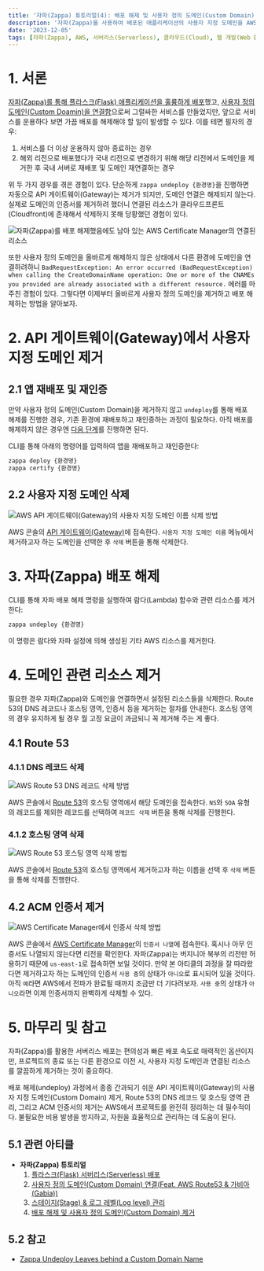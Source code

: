 ```yaml
---
title: '자파(Zappa) 튜토리얼(4): 배포 해제 및 사용자 정의 도메인(Custom Domain) 제거'
description: '자파(Zappa)를 사용하여 배포된 애플리케이션의 사용자 지정 도메인을 AWS에서 안전하게 제거하는 방법을 단계별로 안내한다. 배포 해제(Undeploy) 후에도 남아있는 도메인을 제거하여 깔끔하게 프로젝트 종료 및 리전 변경 시 재배포 전의 클린업 방법을 배운다.'
date: '2023-12-05'
tags: [자파(Zappa), AWS, 서버리스(Serverless), 클라우드(Cloud), 웹 개발(Web Development), 사용자 정의 도메인(Custom Domain), 클라우드프론트(Cloudfront), ACM]
---
```

# 1. 서론

[자파(Zappa)를 통해 플라스크(Flask) 애플리케이션을 훌륭하게 배포](/zappa-flask-serverless-deployment)했고, [사용자 정의 도메인(Custom Doamin)을 연결함](/zappa-custom-domain-route53-gabia)으로써 그럴싸한 서비스를 만들었지만, 앞으로 서비스를 운용하다 보면 가끔 배포를 해제해야 할 일이 발생할 수 있다. 이를 테면 필자의 경우:

1. 서비스를 더 이상 운용하지 않아 종료하는 경우
2. 해외 리전으로 배포했다가 국내 리전으로 변경하기 위해 해당 리전에서 도메인을 제거한 후 국내 서버로 재배포 및 도메인 재연결하는 경우

위 두 가지 경우를 겪은 경험이 있다. 단순하게 `zappa undeploy {환경명}`을 진행하면 자동으로 API 게이트웨이(Gateway)는 제거가 되지만, 도메인 연결은 해제되지 않는다. 실제로 도메인의 인증서를 제거하려 했더니 연결된 리소스가 클라우드프론트(Cloudfront)에 존재해서 삭제하지 못해 당황했던 경험이 있다.

![자파(Zappa)를 배포 해제했음에도 남아 있는 AWS Certificate Manager의 연결된 리소스](https://yoonminlee-blog-image.s3.ap-northeast-2.amazonaws.com/zappa-undeploy-custom-domain-removal-1.png)

또한 사용자 정의 도메인을 올바르게 해제하지 않은 상태에서 다른 환경에 도메인을 연결하려하니 `BadRequestException: An error occurred (BadRequestException) when calling the CreateDomainName operation: One or more of the CNAMEs you provided are already associated with a different resource.` 에러를 마주친 경험이 있다. 그렇다면 이제부터 올바르게 사용자 정의 도메인을 제거하고 배포 해제하는 방법을 알아보자.


# 2. API 게이트웨이(Gateway)에서 사용자 지정 도메인 제거

## 2.1 앱 재배포 및 재인증 

만약 사용자 정의 도메인(Custom Domain)을 제거하지 않고 `undeploy`를 통해 배포 해제를 진행한 경우, 기존 환경에 재배포하고 재인증하는 과정이 필요하다. 아직 배포를 해제하지 않은 경우엔 [다음 단계](#22)를 진행하면 된다.

CLI를 통해 아래의 명령어를 입력하여 앱을 재배포하고 재인증한다:

```sh
zappa deploy {환경명}
zappa certify {환경명}
```

## 2.2 사용자 지정 도메인 삭제

![AWS API 게이트웨이(Gateway)의 사용자 지정 도메인 이름 삭제 방법](https://yoonminlee-blog-image.s3.ap-northeast-2.amazonaws.com/zappa-undeploy-custom-domain-removal-2.png)

AWS 콘솔의 [API 게이트웨이(Gateway)](https://ap-northeast-2.console.aws.amazon.com/apigateway)에 접속한다. `사용자 지정 도메인 이름` 메뉴에서 제거하고자 하는 도메인을 선택한 후 `삭제` 버튼을 통해 삭제한다.

# 3. 자파(Zappa) 배포 해제

CLI를 통해 자파 배포 해제 명령을 실행하여 람다(Lambda) 함수와 관련 리소스를 제거한다:

```sh
zappa undeploy {환경명}
```

이 명령은 람다와 자파 설정에 의해 생성된 기타 AWS 리소스를 제거한다.

# 4. 도메인 관련 리소스 제거

필요한 경우 자파(Zappa)와 도메인을 연결하면서 설정된 리소스들을 삭제한다. Route 53의 DNS 레코드나 호스팅 영역, 인증서 등을 제거하는 절차를 안내한다. 호스팅 영역의 경우 유지하게 될 경우 월 고정 요금이 과금되니 꼭 제거해 주는 게 좋다.

## 4.1 Route 53

### 4.1.1 DNS 레코드 삭제

![AWS Route 53 DNS 레코드 삭제 방법](https://yoonminlee-blog-image.s3.ap-northeast-2.amazonaws.com/zappa-undeploy-custom-domain-removal-3.png)

AWS 콘솔에서 [Route 53](https://us-east-1.console.aws.amazon.com/route53)의 호스팅 영역에서 해당 도메인을 접속한다. `NS`와 `SOA` 유형의 레코드를 제외한 레코드를 선택하여 `레코드 삭제` 버튼을 통해 삭제를 진행한다.

### 4.1.2 호스팅 영역 삭제

![AWS Route 53 호스팅 영역 삭제 방법](https://yoonminlee-blog-image.s3.ap-northeast-2.amazonaws.com/zappa-undeploy-custom-domain-removal-4.png)

AWS 콘솔에서 [Route 53](https://us-east-1.console.aws.amazon.com/route53)의 호스팅 영역에서 제거하고자 하는 이름을 선택 후 `삭제` 버튼을 통해 삭제를 진행한다.

## 4.2 ACM 인증서 제거

![AWS Certificate Manager에서 인증서 삭제 방법](https://yoonminlee-blog-image.s3.ap-northeast-2.amazonaws.com/zappa-undeploy-custom-domain-removal-5.png)

AWS 콘솔에서 [AWS Certificate Manager](https://us-east-1.console.aws.amazon.com/acm)의 `인증서 나열`에 접속한다. 혹시나 아무 인증서도 나열되지 않는다면 리전을 확인한다. 자파(Zappa)는 버지니아 북부의 리전만 허용하기 때문에 `us-east-1`로 접속하면 보일 것이다. 만약 본 아티클의 과정을 잘 따라왔다면 제거하고자 하는 도메인의 인증서 `사용 중`의 상태가 `아니오`로 표시되어 있을 것이다. 아직 `예`라면 AWS에서 전파가 완료될 때까지 조금만 더 기다려보자. `사용 중`의 상태가 `아니오`라면 이제 인증서까지 완벽하게 삭제할 수 있다.

# 5. 마무리 및 참고

자파(Zappa)를 활용한 서버리스 배포는 편의성과 빠른 배포 속도로 매력적인 옵션이지만, 프로젝트의 종료 또는 다른 환경으로 이전 시, 사용자 지정 도메인과 연결된 리소스를 깔끔하게 제거하는 것이 중요하다.

배포 해제(undeploy) 과정에서 종종 간과되기 쉬운 API 게이트웨이(Gateway)의 사용자 지정 도메인(Custom Domain) 제거, Route 53의 DNS 레코드 및 호스팅 영역 관리, 그리고 ACM 인증서의 제거는 AWS에서 프로젝트를 완전히 정리하는 데 필수적이다. 불필요한 비용 발생을 방지하고, 자원을 효율적으로 관리하는 데 도움이 된다.

## 5.1 관련 아티클

- **자파(Zappa) 튜토리얼**
    1. [플라스크(Flask) 서버리스(Serverless) 배포](/zappa-flask-serverless-deployment)
    2. [사용자 정의 도메인(Custom Domain) 연결(Feat. AWS Route53 & 가비아(Gabia))](/zappa-custom-domain-route53-gabia)
    3. [스테이지(Stage) & 로그 레벨(Log level) 관리](/zappa-stage-log-level-management)
    4. [배포 해제 및 사용자 정의 도메인(Custom Domain) 제거](/zappa-undeploy-custom-domain-removal)

## 5.2 참고

- [Zappa Undeploy Leaves behind a Custom Domain Name](https://github.com/Miserlou/Zappa/issues/1276)